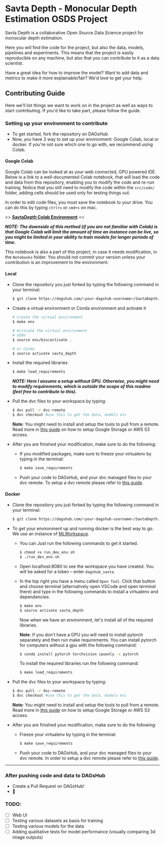 # Savta Depth - Monocular Depth Estimation OSDS Project
Savta Depth is a collaborative *O*pen *S*ource *D*ata *S*cience project for monocular depth estimation.

Here you will find the code for the project, but also the data, models, pipelines and experiments. This means that the project is easily reproducible on any machine, but also that you can contribute to it as a data scientist.

Have a great idea for how to improve the model? Want to add data and metrics to make it more explainable/fair? We'd love to get your help.

## Contributing Guide
Here we'll list things we want to work on in the project as well as ways to start contributing.
If you'd like to take part, please follow the guide.

### Setting up your environment to contribute
* To get started, fork the repository on DAGsHub
* Now, you have 3 way to set up your environment: Google Colab, local or docker. If you're not sure which one to go with, we recommend using Colab.

#### Google Colab
Google Colab can be looked at as your web connected, GPU powered IDE. Below is a link to a well-documented Colab notebook, that will load the code and data from this repository, enabling you to modify the code and re-run training. Notice that you still need to modify the code within the `src/code/` folder, adding cells should be used only for testing things out.

In order to edit code files, you must save the notebook to your drive. You can do this by typing `ctrl+s` or `cmd+s` on mac.

\>\> **[SavtaDepth Colab Environment](https://colab.research.google.com/drive/19027P09jiiN1C99-YGk4FPj0Ol9iXUIU?usp=sharing)** \<\<

**_NOTE: The downside of this method (if you are not familiar with Colab) is that Google Colab will limit the amount of time an instance can be live, so you might be limited in your ability to train models for longer periods of time._**

This notebook is also a part of this project, in case it needs modification, in the `Notebooks` folder. You should not commit your version unless your contribution is an improvement to the environment.

#### Local
* Clone the repository you just forked by typing the following command in your terminal:
  ```bash
  $ git clone https://dagshub.com/<your-dagshub-username>/SavtaDepth.git
  ```
* Create a virtual environment or Conda environment and activate it
    ```bash
    # Create the virtual environment
    $ make env
  
    # Activate the virtual environment
    # VENV
    $ source env/bin/activate .
  
    # or Conda
    $ source activate savta_depth
    ```
* Install the required libraries
    ```bash
    $ make load_requirements
    ```
  **_NOTE: Here I assume a setup without GPU. Otherwise, you might need to modify requirements, which is outside the scope of this readme (feel free to contribute to this)._**
* Pull the dvc files to your workspace by typing:

    ```bash
    $ dvc pull -r dvc-remote
    $ dvc checkout #use this to get the data, models etc
    ```

    **Note**: You might need to install and setup the tools to pull from a remote. Read more in [this guide](https://dagshub.com/docs/getting-started/set-up-remote-storage-for-data-and-models/) on how to setup Google Storage or AWS S3 access.
* After you are finished your modification, make sure to do the following:
    * If you modified packages, make sure to freeze your virtualenv by typing in the terminal:

        ```bash
        $ make save_requirements
        ```

    * Push your code to DAGsHub, and your dvc managed files to your dvc remote. To setup a dvc remote please refer to [this guide](https://dagshub.com/docs/getting-started/set-up-remote-storage-for-data-and-models/).
    
#### Docker
* Clone the repository you just forked by typing the following command in your terminal:
  ```bash
  $ git clone https://dagshub.com/<your-dagshub-username>/SavtaDepth.git
  ```
* To get your environment up and running docker is the best way to go. We use an instance of [MLWorkspace](https://github.com/ml-tooling/ml-workspace). 
    * You can Just run the following commands to get it started.

        ```bash
        $ chmod +x run_dev_env.sh
        $ ./run_dev_env.sh
        ```

    * Open localhost:8080 to see the workspace you have created. You will be asked for a token – enter `dagshub_savta`
    * In the top right you have a menu called `Open Tool`. Click that button and choose terminal (alternatively open VSCode and open terminal there) and type in the following commands to install a virtualenv and dependencies:

        ```bash
        $ make env
        $ source activate savta_depth
        ```
        
        Now when we have an environment, let's install all of the required libraries.
        
        **Note**: If you don't have a GPU you will need to install pytorch separately and then run make requirements. You can install pytorch for computers without a gpu with the following command:

        ```bash
        $ conda install pytorch torchvision cpuonly -c pytorch
        ```
        
        To install the required libraries run the following command:
        
        ```bash
        $ make load_requirements
        ```


* Pull the dvc files to your workspace by typing:

    ```bash
    $ dvc pull -r dvc-remote
    $ dvc checkout #use this to get the data, models etc
    ```

    **Note**: You might need to install and setup the tools to pull from a remote. Read more in [this guide](https://dagshub.com/docs/getting-started/set-up-remote-storage-for-data-and-models/) on how to setup Google Storage or AWS S3 access.
* After you are finished your modification, make sure to do the following:
    * Freeze your virtualenv by typing in the terminal:

        ```bash
        $ make save_requirements
        ```

    * Push your code to DAGsHub, and your dvc managed files to your dvc remote. In order to setup a dvc remote please refer to [this guide](https://dagshub.com/docs/getting-started/set-up-remote-storage-for-data-and-models/).
    
---
### After pushing code and data to DAGsHub
* Create a Pull Request on DAGsHub!
* 🐶

### TODO:
- [ ] Web UI
- [ ] Testing various datasets as basis for training
- [ ] Testing various models for the data
- [ ] Adding qualitative tests for model performance (visually comparing 3d image outputs)
